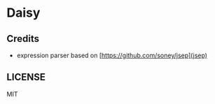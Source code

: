 # Daisy

## Credits
* expression parser based on [https://github.com/soney/jsep](jsep)

## LICENSE
MIT
